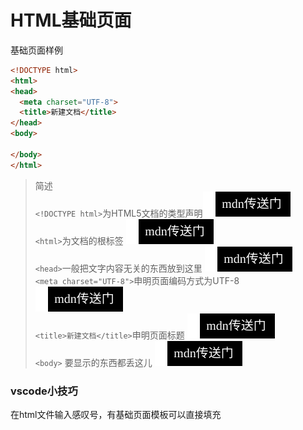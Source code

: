 # HTML基础页面
基础页面样例
```html
<!DOCTYPE html>
<html>
<head>
  <meta charset="UTF-8">
  <title>新建文档</title>
</head>
<body>
  
</body>
</html>
```
>简述  
`<!DOCTYPE html>`为HTML5文档的类型声明[![mdn传送门](../../icon/mdn%E4%BC%A0%E9%80%81%E9%97%A8.svg)](https://developer.mozilla.org/zh-CN/docs/Glossary/Doctype)  
`<html>`为文档的根标签 [![mdn传送门](../../icon/mdn%E4%BC%A0%E9%80%81%E9%97%A8.svg)](https://developer.mozilla.org/zh-CN/docs/Web/HTML/Element/html)  
`<head>`一般把文字内容无关的东西放到这里 [![mdn传送门](../../icon/mdn%E4%BC%A0%E9%80%81%E9%97%A8.svg)](https://developer.mozilla.org/zh-CN/docs/Web/HTML/Element/head)  
`<meta charset="UTF-8">`申明页面编码方式为UTF-8[![mdn传送门](../../icon/mdn传送门.svg)](https://developer.mozilla.org/zh-CN/docs/Web/HTML/Element/meta)  
`<title>新建文档</title>`申明页面标题 [![mdn传送门](../../icon/mdn%E4%BC%A0%E9%80%81%E9%97%A8.svg)](https://developer.mozilla.org/zh-CN/docs/Web/HTML/Element/title)  
`<body>` 要显示的东西都丢这儿 [![mdn传送门](../../icon/mdn%E4%BC%A0%E9%80%81%E9%97%A8.svg)](https://developer.mozilla.org/zh-CN/docs/Web/HTML/Element/body)

### vscode小技巧
在html文件输入感叹号，有基础页面模板可以直接填充